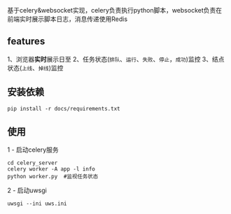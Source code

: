 基于celery&websocket实现，celery负责执行python脚本，websocket负责在前端实时展示脚本日志，消息传递使用Redis

## features
1、浏览器**实时**展示日至
2、任务状态(`排队`、`运行`、`失败`、`停止`，`成功`)监控
3、结点状态(`上线`、`掉线`)监控

## 安装依赖
```
pip install -r docs/requirements.txt
```

## 使用

1 - 启动celery服务
```
cd celery_server
celery worker -A app -l info
python worker.py  #监视任务状态
```
2 - 启动uwsgi
```
uwsgi --ini uws.ini
```


